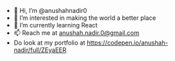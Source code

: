 - 👋 Hi, I’m @anushahnadir0
- 👀 I’m interested in making the world a better place
- 🌱 I’m currently learning React
- 📫 Reach me at anushah.nadir.0@gmail.com
- Do look at my portfolio at https://codepen.io/anushah-nadir/full/ZEyaEER
